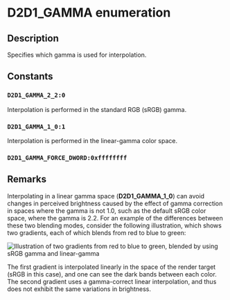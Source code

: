 # D2D1_GAMMA enumeration

## Description

Specifies which gamma is used for interpolation.

## Constants

### `D2D1_GAMMA_2_2:0`

Interpolation is performed in the standard RGB (sRGB) gamma.

### `D2D1_GAMMA_1_0:1`

Interpolation is performed in the linear-gamma color space.

### `D2D1_GAMMA_FORCE_DWORD:0xffffffff`

## Remarks

Interpolating in a linear gamma space (**D2D1_GAMMA_1_0**) can avoid changes in perceived brightness caused by the effect of gamma correction in spaces where the gamma is not 1.0, such as the default sRGB color space, where the gamma is 2.2. For an example of the differences between these two blending modes, consider the following illustration, which shows two gradients, each of which blends from red to blue to green:

![Illustration of two gradients from red to blue to green, blended by using sRGB gamma and linear-gamma](https://learn.microsoft.com/windows/win32/api/d2d1/images/D2D1_GAMMA.png)

The first gradient is interpolated linearly in the space of the render target (sRGB in this case), and one can see the dark bands between each color. The second gradient uses a gamma-correct linear interpolation, and thus does not exhibit the same variations in brightness.